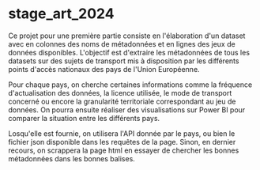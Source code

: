 # stage_art_2024

Ce projet pour une première partie consiste en l'élaboration d'un dataset avec en colonnes des noms de métadonnées et en lignes des jeux de données disponibles. L'objectif est d'extraire les métadonnées de tous les datasets sur des sujets de transport mis à disposition par les différents points d'accès nationaux des pays de l'Union Européenne.

Pour chaque pays, on cherche certaines informations comme la fréquence d'actualisation des données, la licence utilisée, le mode de transport concerné ou encore la granularité territoriale correspondant au jeu de données. On pourra ensuite réaliser des visualisations sur Power BI pour comparer la situation entre les différents pays.

Losqu'elle est fournie, on utilisera l'API donnée par le pays, ou bien le fichier json disponible dans les requêtes de la page. Sinon, en dernier recours, on scrappera la page html en essayer de chercher les bonnes métadonnées dans les bonnes balises.
